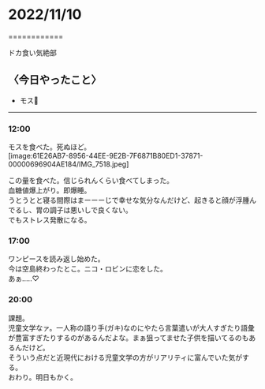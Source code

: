 # 2022/11/10
============

ドカ食い気絶部

## 〈今日やったこと〉  
* モス🍔

---

### 12:00  
モスを食べた。死ぬほど。  
  [image:61E26AB7-8956-44EE-9E2B-7F6871B80ED1-37871-00000696904AE184/IMG_7518.jpeg]

この量を食べた。信じられんくらい食べてしまった。  
血糖値爆上がり。即爆睡。  
うとうとと寝る間際はまーーーじで幸せな気分なんだけど、起きると顔が浮腫んでるし、胃の調子は悪いしで良くない。  
でもストレス発散になる。  

### 17:00  
ワンピースを読み返し始めた。  
今は空島終わったとこ。ニコ・ロビンに恋をした。  
あぁ.....♡  

### 20:00  
課題。  
児童文学なァ。一人称の語り手(ガキ)なのにやたら言葉遣いが大人すぎたり語彙が豊富すぎたりするのがあるんだよな。まぁ狙ってませた子供を描いてるのもあるんだけど。  
そういう点だと近現代における児童文学の方がリアリティに富んでいた気がする。  
おわり。明日もかく。
